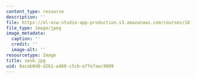 ```yaml
---
content_type: resource
description: ''
file: https://ol-ocw-studio-app-production.s3.amazonaws.com/courses/18-s097-applied-category-theory-january-iap-2019/8acab0d8d2b1a460c5cbe7fe7aec9809_ses6.jpg
file_type: image/jpeg
image_metadata:
  caption: ''
  credit: ''
  image-alt: ''
resourcetype: Image
title: ses6.jpg
uid: 8acab0d8-d2b1-a460-c5cb-e7fe7aec9809
---
```

